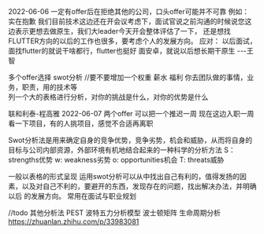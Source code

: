 
2022-06-06
一定有offer后在拒绝其他的公司，口头offer可能并不可靠
例如：
实在抱歉 我们目前技术这边还在开会议考虑下，面试官说之前沟通的时候说您这边表示更想去做原生，我们大leader今天开会整体评估了一下，
还是想找FLUTTER方向的以后的工作也很多，要考虑个人的发展方向。
应对：
以后面试，面找flutter的就说干啥都行，flutter也挺好 面安卓，就说以后想长期干原生  ---王智


多个offer选择 
swot分析   //要不要增加一个权重
薪水 福利  你去团队做的事情，业务，职责，用的技术等    
列一个大的表格进行分析，对你的挑战是什么，对你的优势是什么

联和利泰-程高雅 2022-06-07
两个offer
可以把一个推迟一周  现在这边入职一周看一下项目，有的人挑项目，感觉不合适再离职


Swot分析法是用来确定自身的竞争优势，竞争劣势，机会和威胁，从而将自身的目标与公司内部资源，外部环境有机地结合起来的一种科学的分析方法
S： strengths优势
w:  weakness劣势
o:  opportunities机会
T:  threats威胁

一般以表格的形式呈现
运用swot分析可以从中找出自己有利的，值得发扬的因素，以及对自己不利的，要避开的东西，发现存在的问题，找出解决办法，并明确以后
的发展方向。
常用在面试与职业规划


//todo 其他分析法  PEST  波特五力分析模型  波士顿矩阵  生命周期分析
https://zhuanlan.zhihu.com/p/33983081